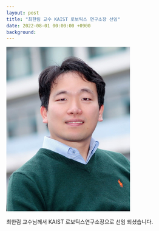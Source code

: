 ```yaml
---
layout: post
title: "최한림 교수 KAIST 로보틱스 연구소장 선임"
date: 2022-08-01 00:00:00 +0900
background: 
---
```


![최한림 교수](/img/posts/image-2.png)

최한림 교수님께서 KAIST 로보틱스연구소장으로 선임 되셨습니다.